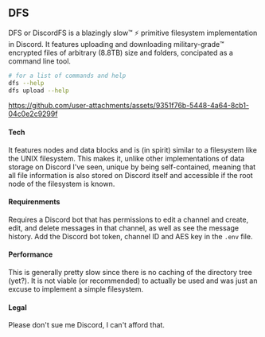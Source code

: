 ## DFS
DFS or DiscordFS is a blazingly slow™️ ⚡️ primitive filesystem implementation in Discord. It features uploading and downloading military-grade™️ encrypted files of arbitrary (8.8TB) size and folders, concipated as a command line tool.

```bash
# for a list of commands and help
dfs --help
dfs upload --help
```

https://github.com/user-attachments/assets/9351f76b-5448-4a64-8cb1-04c0e2c9299f

#### Tech
It features nodes and data blocks and is (in spirit) similar to a filesystem like the UNIX filesystem. This makes it, unlike other implementations of data storage on Discord I've seen, unique by being self-contained, meaning that all file information is also stored on Discord itself and accessible if the root node of the filesystem is known. 

#### Requirenments
Requires a Discord bot that has permissions to edit a channel and create, edit, and delete messages in that channel, as well as see the message history. Add the Discord bot token, channel ID and AES key in the `.env` file.

#### Performance
This is generally pretty slow since there is no caching of the directory tree (yet?). It is not viable (or recommended) to actually be used and was just an excuse to implement a simple filesystem.

#### Legal
Please don't sue me Discord, I can't afford that.
